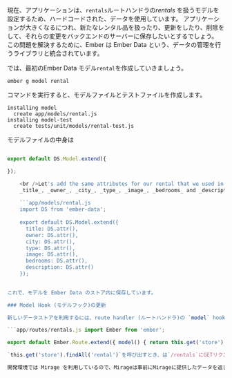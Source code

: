 現在、アプリケーションは、`rentals`ルートハンドラの*rentals* を扱うモデルを設定するため、ハードコードされた、データを使用しています。 アプリケーションが大きくなるにつれ、新たなレンタル品を扱ったり、更新をしたり、削除をして、それらの変更をバックエンドのサーバーに保存したいとするでしょう。 この問題を解決するために、Ember は Ember Data という、データの管理を行うライブラリと統合されています。

では、最初のEmber Data モデル`rental`を作成していきましょう。

```shell
ember g model rental
```

コマンドを実行すると、モデルファイルとテストファイルを作成します。

```shell
installing model
  create app/models/rental.js
installing model-test
  create tests/unit/models/rental-test.js
```

モデルファイルの中身は

```app/models/rental.js import DS from 'ember-data';

export default DS.Model.extend({

});

    <br />Let's add the same attributes for our rental that we used in our hard-coded array of JavaScript objects -
    _title_, _owner_, _city_, _type_, _image_, _bedrooms_ and _description_:
    
    ```app/models/rental.js
    import DS from 'ember-data';
    
    export default DS.Model.extend({
      title: DS.attr(),
      owner: DS.attr(),
      city: DS.attr(),
      type: DS.attr(),
      image: DS.attr(),
      bedrooms: DS.attr(),
      description: DS.attr()
    });
    

これで、モデルを Ember Data のストア内に保存しています。

### Model Hook (モデルフック)の更新

新しいデータストアを利用するには、route handler (ルートハンドラ)の `model` hook (モデルフック)を更新する必要があります。

```app/routes/rentals.js import Ember from 'ember';

export default Ember.Route.extend({ model() { return this.get('store').findAll('rental'); } }); ```

`this.get('store').findAll('rental')`を呼び出すとき、は`/rentals`にGETリクエストを送ります。 Ember Data の詳細については[モデルセクション](../../models/)を確認してください。.

開発環境では Mirage を利用しているので、Mirageは事前にMirageに提供したデータを返します。 プロダクションにアプリケーションをデプロイする際には、実際にEmber Data がやりとりをするバックエンドを構築する必要があります。